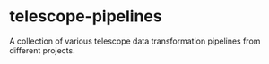 # telescope-pipelines
A collection of various telescope data transformation pipelines from different projects.
